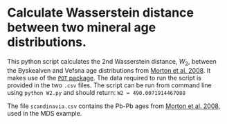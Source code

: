 # Calculate Wasserstein distance between two mineral age distributions. 

This python script calculates the 2nd Wasserstein distance, $W_2$, between the Byskealven and Vefsna age distributions from [Morton et al. 2008](https://doi.org/10.1016/j.sedgeo.2008.07.001). It makes use of the [`POT` package](https://pythonot.github.io/).
The data required to run the script is provided in the two `.csv` files. The script can be run from command line using `python W2.py` and should return: `W2 = 490.0071914467088` 

The file `scandinavia.csv` contains the Pb-Pb ages from [Morton et al. 2008](https://doi.org/10.1016/j.sedgeo.2008.07.001), used in the MDS example.


